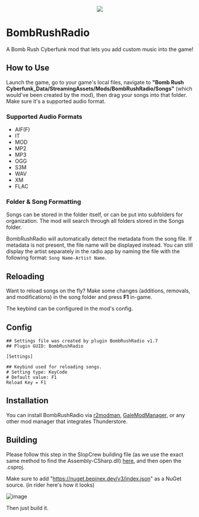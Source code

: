 <p align="center">
  <img src="https://github.com/Kade-github/BombRushRadio/assets/26305836/0ffccadb-8004-437f-8543-5040c219fff2">
</p>

# BombRushRadio
A Bomb Rush Cyberfunk mod that lets you add custom music into the game!

## How to Use

Launch the game, go to your game's local files, navigate to **"Bomb Rush Cyberfunk_Data/StreamingAssets/Mods/BombRushRadio/Songs"** (which would've been created by the mod), then drag your songs into that folder. Make sure it's a supported audio format.

### Supported Audio Formats
- AIF(F)
- IT
- MOD
- MP2
- MP3
- OGG
- S3M
- WAV
- XM
- FLAC

### Folder & Song Formatting

Songs can be stored in the folder itself, or can be put into subfolders for organization. The mod will search through all folders stored in the Songs folder.

BombRushRadio will automatically detect the metadata from the song file. If metadata is not present, the file name will be displayed instead. You can still display the artist separately in the radio app by naming the file with the following format: `Song Name-Artist Name`.

## Reloading

Want to reload songs on the fly? Make some changes (additions, removals, and modifications) in the song folder and press **F1** in-game.

The keybind can be configured in the mod's config.

## Config

```
## Settings file was created by plugin BombRushRadio v1.7
## Plugin GUID: BombRushRadio

[Settings]

## Keybind used for reloading songs.
# Setting type: KeyCode
# Default value: F1
Reload Key = F1

```

## Installation

You can install BombRushRadio via [r2modman](https://thunderstore.io/c/bomb-rush-cyberfunk/p/ebkr/r2modman/), [GaleModManager](https://thunderstore.io/c/bomb-rush-cyberfunk/p/Kesomannen/GaleModManager/), or any other mod manager that integrates Thunderstore.

## Building

Please follow this step in the SlopCrew building file (as we use the exact same method to find the Assembly-CSharp.dll) [here](https://github.com/SlopCrew/SlopCrew/blob/main/docs/Developer%20Guide.md#building-slop-crew), and then open the .csproj.

Make sure to add "https://nuget.bepinex.dev/v3/index.json" as a NuGet source. (in rider here's how it looks)

![image](https://github.com/Kade-github/BombRushRadio/assets/26305836/e128d6c4-debd-4d02-a51b-85b7f8b21517)

Then just build it.
